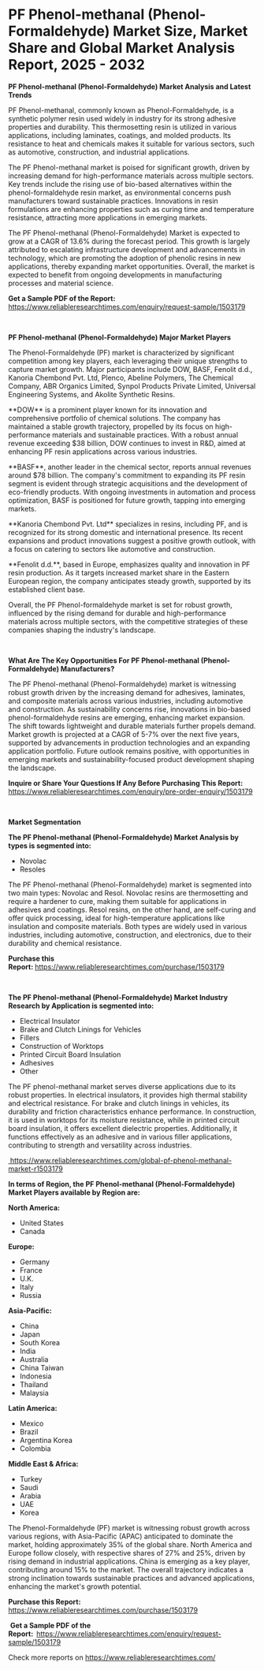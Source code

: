 <p><h1>PF Phenol-methanal (Phenol-Formaldehyde) Market Size, Market Share and Global Market Analysis Report, 2025 - 2032</h1></p><p><strong>PF Phenol-methanal (Phenol-Formaldehyde) Market Analysis and Latest Trends</strong></p>
<p><p>PF Phenol-methanal, commonly known as Phenol-Formaldehyde, is a synthetic polymer resin used widely in industry for its strong adhesive properties and durability. This thermosetting resin is utilized in various applications, including laminates, coatings, and molded products. Its resistance to heat and chemicals makes it suitable for various sectors, such as automotive, construction, and industrial applications.</p><p>The PF Phenol-methanal market is poised for significant growth, driven by increasing demand for high-performance materials across multiple sectors. Key trends include the rising use of bio-based alternatives within the phenol-formaldehyde resin market, as environmental concerns push manufacturers toward sustainable practices. Innovations in resin formulations are enhancing properties such as curing time and temperature resistance, attracting more applications in emerging markets.</p><p>The PF Phenol-methanal (Phenol-Formaldehyde) Market is expected to grow at a CAGR of 13.6% during the forecast period. This growth is largely attributed to escalating infrastructure development and advancements in technology, which are promoting the adoption of phenolic resins in new applications, thereby expanding market opportunities. Overall, the market is expected to benefit from ongoing developments in manufacturing processes and material science.</p></p>
<p><strong>Get a Sample PDF of the Report:&nbsp;</strong> <a href="https://www.reliableresearchtimes.com/enquiry/request-sample/1503179?utm_campaign=3581&utm_medium=2&utm_source=Github&utm_content=ia&utm_term=02042025&utm_id=pf-phenol-methanal-phenol-formaldehyde">https://www.reliableresearchtimes.com/enquiry/request-sample/1503179</a></p>
<p>&nbsp;</p>
<p><strong>PF Phenol-methanal (Phenol-Formaldehyde) Major Market Players</strong></p>
<p><p>The Phenol-Formaldehyde (PF) market is characterized by significant competition among key players, each leveraging their unique strengths to capture market growth. Major participants include DOW, BASF, Fenolit d.d., Kanoria Chembond Pvt. Ltd, Plenco, Abeline Polymers, The Chemical Company, ABR Organics Limited, Synpol Products Private Limited, Universal Engineering Systems, and Akolite Synthetic Resins.</p><p>**DOW** is a prominent player known for its innovation and comprehensive portfolio of chemical solutions. The company has maintained a stable growth trajectory, propelled by its focus on high-performance materials and sustainable practices. With a robust annual revenue exceeding $38 billion, DOW continues to invest in R&D, aimed at enhancing PF resin applications across various industries.</p><p>**BASF**, another leader in the chemical sector, reports annual revenues around $78 billion. The company's commitment to expanding its PF resin segment is evident through strategic acquisitions and the development of eco-friendly products. With ongoing investments in automation and process optimization, BASF is positioned for future growth, tapping into emerging markets.</p><p>**Kanoria Chembond Pvt. Ltd** specializes in resins, including PF, and is recognized for its strong domestic and international presence. Its recent expansions and product innovations suggest a positive growth outlook, with a focus on catering to sectors like automotive and construction.</p><p>**Fenolit d.d.**, based in Europe, emphasizes quality and innovation in PF resin production. As it targets increased market share in the Eastern European region, the company anticipates steady growth, supported by its established client base.</p><p>Overall, the PF Phenol-formaldehyde market is set for robust growth, influenced by the rising demand for durable and high-performance materials across multiple sectors, with the competitive strategies of these companies shaping the industry's landscape.</p></p>
<p>&nbsp;</p>
<p><strong>What Are The Key Opportunities For PF Phenol-methanal (Phenol-Formaldehyde) Manufacturers?</strong></p>
<p><p>The PF Phenol-methanal (Phenol-Formaldehyde) market is witnessing robust growth driven by the increasing demand for adhesives, laminates, and composite materials across various industries, including automotive and construction. As sustainability concerns rise, innovations in bio-based phenol-formaldehyde resins are emerging, enhancing market expansion. The shift towards lightweight and durable materials further propels demand. Market growth is projected at a CAGR of 5-7% over the next five years, supported by advancements in production technologies and an expanding application portfolio. Future outlook remains positive, with opportunities in emerging markets and sustainability-focused product development shaping the landscape.</p></p>
<p><strong>Inquire or Share Your Questions If Any Before Purchasing This Report:</strong> <a href="https://www.reliableresearchtimes.com/enquiry/pre-order-enquiry/1503179?utm_campaign=3581&utm_medium=2&utm_source=Github&utm_content=ia&utm_term=02042025&utm_id=pf-phenol-methanal-phenol-formaldehyde">https://www.reliableresearchtimes.com/enquiry/pre-order-enquiry/1503179</a></p>
<p>&nbsp;</p>
<p><strong>Market Segmentation</strong></p>
<p><strong>The PF Phenol-methanal (Phenol-Formaldehyde) Market Analysis by types is segmented into:</strong></p>
<p><ul><li>Novolac</li><li>Resoles</li></ul></p>
<p><p>The PF Phenol-methanal (Phenol-Formaldehyde) market is segmented into two main types: Novolac and Resol. Novolac resins are thermosetting and require a hardener to cure, making them suitable for applications in adhesives and coatings. Resol resins, on the other hand, are self-curing and offer quick processing, ideal for high-temperature applications like insulation and composite materials. Both types are widely used in various industries, including automotive, construction, and electronics, due to their durability and chemical resistance.</p></p>
<p><strong>Purchase this Report:&nbsp;</strong><a href="https://www.reliableresearchtimes.com/purchase/1503179?utm_campaign=3581&utm_medium=2&utm_source=Github&utm_content=ia&utm_term=02042025&utm_id=pf-phenol-methanal-phenol-formaldehyde">https://www.reliableresearchtimes.com/purchase/1503179</a></p>
<p>&nbsp;</p>
<p><strong>The PF Phenol-methanal (Phenol-Formaldehyde) Market Industry Research by Application is segmented into:</strong></p>
<p><ul><li>Electrical Insulator</li><li>Brake and Clutch Linings for Vehicles</li><li>Fillers</li><li>Construction of Worktops</li><li>Printed Circuit Board Insulation</li><li>Adhesives</li><li>Other</li></ul></p>
<p><p>The PF phenol-methanal market serves diverse applications due to its robust properties. In electrical insulators, it provides high thermal stability and electrical resistance. For brake and clutch linings in vehicles, its durability and friction characteristics enhance performance. In construction, it is used in worktops for its moisture resistance, while in printed circuit board insulation, it offers excellent dielectric properties. Additionally, it functions effectively as an adhesive and in various filler applications, contributing to strength and versatility across industries.</p></p>
<p><a href="https://www.reliableresearchtimes.com/global-pf-phenol-methanal-market-r1503179?utm_campaign=3581&utm_medium=2&utm_source=Github&utm_content=ia&utm_term=02042025&utm_id=pf-phenol-methanal-phenol-formaldehyde">&nbsp;https://www.reliableresearchtimes.com/global-pf-phenol-methanal-market-r1503179</a></p>
<p><strong>In terms of Region, the PF Phenol-methanal (Phenol-Formaldehyde) Market Players available by Region are:</strong></p>
<p>
    <p> <strong> North America: </strong>
        <ul>
            <li>United States</li>
            <li>Canada</li>
        </ul>
        </p> 
    <p> <strong> Europe: </strong>
        <ul>
            <li>Germany</li>
            <li>France</li>
            <li>U.K.</li>
            <li>Italy</li>
            <li>Russia</li>
        </ul>
        </p> 
    <p> <strong> Asia-Pacific: </strong>
        <ul>
            <li>China</li>
            <li>Japan</li>
            <li>South Korea</li>
            <li>India</li>
            <li>Australia</li>
            <li>China Taiwan</li>
            <li>Indonesia</li>
            <li>Thailand</li>
            <li>Malaysia</li>
        </ul>
        </p> 
    <p> <strong> Latin America: </strong>
        <ul>
            <li>Mexico</li>
            <li>Brazil</li>
            <li>Argentina Korea</li>
            <li>Colombia</li>
        </ul>
        </p> 
    <p> <strong> Middle East & Africa: </strong>
        <ul>
            <li>Turkey</li>
            <li>Saudi</li>
            <li>Arabia</li>
            <li>UAE</li>
            <li>Korea</li>
        </ul>
    </p>
    </p>
<p><p>The Phenol-Formaldehyde (PF) market is witnessing robust growth across various regions, with Asia-Pacific (APAC) anticipated to dominate the market, holding approximately 35% of the global share. North America and Europe follow closely, with respective shares of 27% and 25%, driven by rising demand in industrial applications. China is emerging as a key player, contributing around 15% to the market. The overall trajectory indicates a strong inclination towards sustainable practices and advanced applications, enhancing the market's growth potential.</p></p>
<p><strong>Purchase this Report: </strong><a href="https://www.reliableresearchtimes.com/purchase/1503179?utm_campaign=3581&utm_medium=2&utm_source=Github&utm_content=ia&utm_term=02042025&utm_id=pf-phenol-methanal-phenol-formaldehyde">https://www.reliableresearchtimes.com/purchase/1503179</a></p>
<p>&nbsp;<strong>Get a Sample PDF of the Report:&nbsp;&nbsp;</strong><a href="https://www.reliableresearchtimes.com/enquiry/request-sample/1503179?utm_campaign=3581&utm_medium=2&utm_source=Github&utm_content=ia&utm_term=02042025&utm_id=pf-phenol-methanal-phenol-formaldehyde">https://www.reliableresearchtimes.com/enquiry/request-sample/1503179</a></p>
<p><strong></strong></p>
<p>Check more reports on <a href="https://www.reliableresearchtimes.com/?utm_campaign=3581&utm_medium=2&utm_source=Github&utm_content=ia&utm_term=02042025&utm_id=pf-phenol-methanal-phenol-formaldehyde">https://www.reliableresearchtimes.com/</a></p>